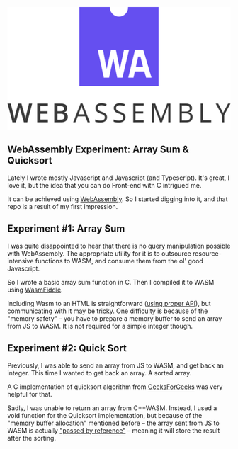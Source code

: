 <p align="center"><img src="https://github.com/carlosbaraza/web-assembly-logo/blob/master/dist/logo/web-assembly-logo.png"></p>

## WebAssembly Experiment: Array Sum & Quicksort

Lately I wrote mostly Javascript and Javascript (and Typescript). It's great, I love it, but the idea that you can do Front-end with C intrigued me.

It can be achieved using [WebAssembly](https://en.wikipedia.org/wiki/WebAssembly). So I started digging into it, and that repo is a result of my first impression.

## Experiment #1: Array Sum

I was quite disappointed to hear that there is no query manipulation possible with WebAssembly. The appropriate utility for it is to outsource resource-intensive functions to WASM, and consume them from the ol' good Javascript.

So I wrote a basic array sum function in C. Then I compiled it to WASM using [WasmFiddle](https://wasdk.github.io/WasmFiddle/). 

Including Wasm to an HTML is straightforward ([using proper API](https://developer.mozilla.org/en-US/docs/WebAssembly/Loading_and_running)), but communicating with it may be tricky. One difficulty is because of the "memory safety" – you have to prepare a memory buffer to send an array from JS to WASM. It is not required for a simple integer though. 

## Experiment #2: Quick Sort

Previously, I was able to send an array from JS to WASM, and get back an integer. This time I wanted to get back an array. A sorted array.

A C implementation of quicksort algorithm from [GeeksForGeeks](https://www.geeksforgeeks.org/quick-sort/) was very helpful for that.

Sadly, I was unable to return an array from C++WASM. Instead, I used a void function for the Quicksort implementation, but because of the "memory buffer allocation" mentioned before – the array sent from JS to WASM is actually ["passed by reference"](https://levelup.gitconnected.com/pass-by-value-vs-pass-by-reference-in-javascript-82fa8736c9f7) – meaning it will store the result after the sorting.
